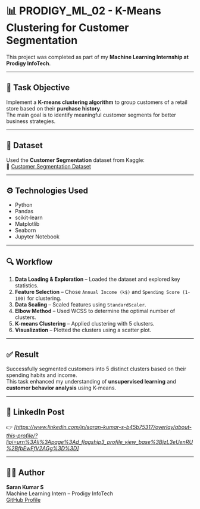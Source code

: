 # 📊 PRODIGY_ML_02 - K-Means Clustering for Customer Segmentation

This project was completed as part of my **Machine Learning Internship at Prodigy InfoTech**.

---

## 📌 Task Objective

Implement a **K-means clustering algorithm** to group customers of a retail store based on their **purchase history**.  
The main goal is to identify meaningful customer segments for better business strategies.

---

## 📂 Dataset

Used the **Customer Segmentation** dataset from Kaggle:  
🔗 [Customer Segmentation Dataset](https://www.kaggle.com/datasets/vjchoudhary7/customer-segmentation-tutorial-in-python)

---

## ⚙️ Technologies Used

- Python
- Pandas
- scikit-learn
- Matplotlib
- Seaborn
- Jupyter Notebook

---

## 🔍 Workflow

1. **Data Loading & Exploration** – Loaded the dataset and explored key statistics.
2. **Feature Selection** – Chose `Annual Income (k$)` and `Spending Score (1-100)` for clustering.
3. **Data Scaling** – Scaled features using `StandardScaler`.
4. **Elbow Method** – Used WCSS to determine the optimal number of clusters.
5. **K-means Clustering** – Applied clustering with 5 clusters.
6. **Visualization** – Plotted the clusters using a scatter plot.

---

## ✅ Result

Successfully segmented customers into 5 distinct clusters based on their spending habits and income.  
This task enhanced my understanding of **unsupervised learning** and **customer behavior analysis** using K-means.

---

## 🔗 LinkedIn Post

👉 *[https://www.linkedin.com/in/saran-kumar-s-b45b75317/overlay/about-this-profile/?lipi=urn%3Ali%3Apage%3Ad_flagship3_profile_view_base%3BjzL3eUenRU%2BfbEwFfV2AGg%3D%3D]*

---

## 🧑‍💻 Author

**Saran Kumar S**  
Machine Learning Intern – Prodigy InfoTech  
[GitHub Profile](https://github.com/yourusername) <!-- Replace with your actual GitHub profile -->
